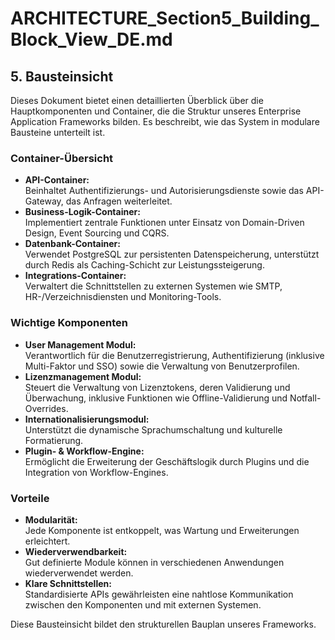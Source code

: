 # ARCHITECTURE_Section5_Building_Block_View_DE.md

## 5. Bausteinsicht

Dieses Dokument bietet einen detaillierten Überblick über die Hauptkomponenten und Container, die die Struktur unseres Enterprise Application Frameworks bilden. Es beschreibt, wie das System in modulare Bausteine unterteilt ist.

### Container-Übersicht

- **API-Container:**  
  Beinhaltet Authentifizierungs- und Autorisierungsdienste sowie das API-Gateway, das Anfragen weiterleitet.
- **Business-Logik-Container:**  
  Implementiert zentrale Funktionen unter Einsatz von Domain-Driven Design, Event Sourcing und CQRS.
- **Datenbank-Container:**  
  Verwendet PostgreSQL zur persistenten Datenspeicherung, unterstützt durch Redis als Caching-Schicht zur Leistungssteigerung.
- **Integrations-Container:**  
  Verwaltert die Schnittstellen zu externen Systemen wie SMTP, HR-/Verzeichnisdiensten und Monitoring-Tools.

### Wichtige Komponenten

- **User Management Modul:**  
  Verantwortlich für die Benutzerregistrierung, Authentifizierung (inklusive Multi-Faktor und SSO) sowie die Verwaltung von Benutzerprofilen.
- **Lizenzmanagement Modul:**  
  Steuert die Verwaltung von Lizenztokens, deren Validierung und Überwachung, inklusive Funktionen wie Offline-Validierung und Notfall-Overrides.
- **Internationalisierungsmodul:**  
  Unterstützt die dynamische Sprachumschaltung und kulturelle Formatierung.
- **Plugin- & Workflow-Engine:**  
  Ermöglicht die Erweiterung der Geschäftslogik durch Plugins und die Integration von Workflow-Engines.

### Vorteile

- **Modularität:**  
  Jede Komponente ist entkoppelt, was Wartung und Erweiterungen erleichtert.
- **Wiederverwendbarkeit:**  
  Gut definierte Module können in verschiedenen Anwendungen wiederverwendet werden.
- **Klare Schnittstellen:**  
  Standardisierte APIs gewährleisten eine nahtlose Kommunikation zwischen den Komponenten und mit externen Systemen.

Diese Bausteinsicht bildet den strukturellen Bauplan unseres Frameworks.
